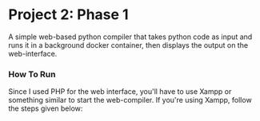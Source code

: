 # Project 2: Phase 1

A simple web-based python compiler that takes python code as input and runs it in a background docker container, then displays the output on the web-interface. 

### How To Run

Since I used PHP for the web interface, you'll have to use Xampp or something similar to start the web-compiler. If you're using Xampp, follow the steps given below:
